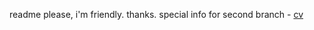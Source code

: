 readme please, i'm friendly. thanks. special info for second branch - [cv](https://github.com/crazycatdead/rsschool-cv/cv.md)
